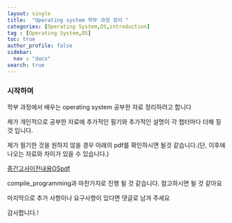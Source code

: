 ```yaml
---
layout: single
title:  "Operating system 학부 과정 정리 "
categories: [Operating System,OS,introduction]
tag : [Operating System,OS]
toc: true
author_profile: false
sidebar:
  nav : "docs"
search: true
---
```


### 시작하며 

학부 과정에서 배우는 operating system 공부한 자료 정리하려고 합니다 

제가 개인적으로 공부한 자료에 추가적인 필기와 추가적인 설명이 각 챕터마다 더해 질 것 입니다. 

제가 필기한 것을 원하지 않을 경우 아래의 pdf를 확인하시면 될것 같습니다.(단, 이후에 나오는 자료와 차이가 있을 수 있습니다.)


<a href="{{site.url}}/pdfs/compiler_onenote.pdf">중간고사이전내용OSpdf</a>



compile_programming과 마찬가지로 진행 될 것 같습니다. 참고하시면 될 것 같아요

마지막으로 추가 사항이나 요구사항이 있다면 댓글로 남겨 주세요 

감사합니다.!